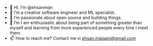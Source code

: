 - 👋 Hi, I’m @ehsanmqn
- 👀 I’m a creative software engineer and ML specialist. 
- 🌱 I’m passionate about open source and building things.
- 💞️ I’m I am enthusiastic about being part of something greater than myself and learning from more experienced people every time I meet them.
- 📫 How to reach me? Contact me vi ehsan.maiqani@gmail.com

<!---
ehsanmqn/ehsanmqn is a ✨ special ✨ repository because its `README.md` (this file) appears on your GitHub profile.
You can click the Preview link to take a look at your changes.
--->

